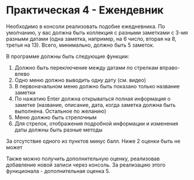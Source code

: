 # Практическая 4 - Ежендевник
Необходимо в консоли реализовать подобие ежедневника. По умолчанию, у вас должна быть коллекция с разными заметками с 3-мя разными датами (одна заметка, например, на 6 число, вторая на 8, третья на 13). Всего, минимально, должно быть 5 заметок.

В программе должны быть следующие функции:
1. Должно быть переключение между датами по стрелкам вправо-влево
2. Одно меню должно выводить одну дату (см. видео)
3. В первоначальном меню должно быть показано только название заметки
4. По нажатию Enter должна открываться полная информация о заметке (название, описание, дата, когда заметка должна быть выполнена. Остальное по желанию)
5. Меню должно быть стрелочным
6. Для стрелок, отображения подробной информации и изменения даты должны быть разные методы

За отсутствие одного из пунктов минус балл. Ниже 2 оценки быть не может

Также можно получить дополнительную оценку, реализовав добавление новой записи через консоль. За реализацию этого функционала - дополнительная оценка 5.
